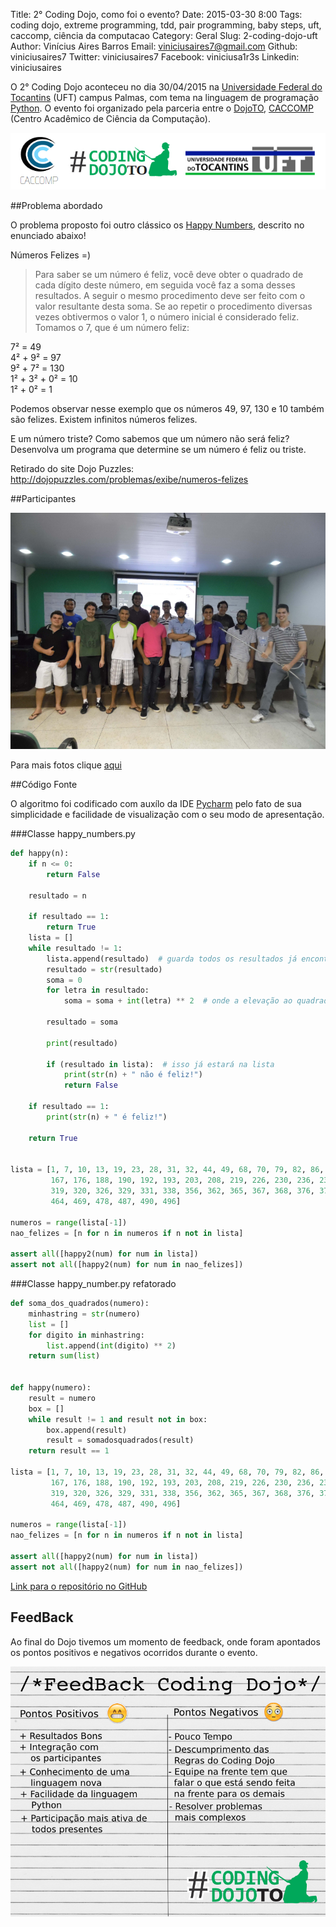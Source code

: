 Title: 2° Coding Dojo, como foi o evento?
Date: 2015-03-30 8:00
Tags: coding dojo, extreme programming, tdd, pair programming, baby steps, uft, caccomp, ciência da computacao
Category: Geral
Slug: 2-coding-dojo-uft
Author: Vinícius Aires Barros
Email:  viniciusaires7@gmail.com
Github: viniciusaires7
Twitter: viniciusaires7
Facebook: viniciusa1r3s
Linkedin: viniciusaires

O 2° Coding Dojo aconteceu no dia 30/04/2015 na <a target="_blank" href="http://www.uft.edu.br">Universidade Federal do Tocantins</a> (UFT) campus Palmas, com tema na linguagem de programação <a target="_blank" href="http://pt.wikipedia.org/wiki/Python">Python</a>.
O evento foi organizado pela parceria entre o <a target="_blank" href="http://dojoto.info">DojoTO</a>, <a target="_blank" href="https://www.facebook.com/caccompuft">CACCOMP</a> (Centro Acadêmico de Ciência da Computação).

<p align="center">
  <img src="images/viniciusaires7/27-03-organizacao-coding-dojo.jpg"/>
</p>

##Problema abordado

O problema proposto foi outro clássico os [Happy Numbers](http://c2.com/cgi/wiki?FizzBuzzTest), descrito no enunciado abaixo!

Números Felizes  =)

> Para saber se um número é feliz, você deve obter o quadrado de cada dígito deste número, em seguida você faz a soma desses resultados. A seguir o mesmo procedimento deve ser feito com o valor resultante desta soma. Se ao repetir o procedimento diversas vezes obtivermos o valor 1, o número inicial é considerado feliz.
Tomamos o 7, que é um número feliz:

7² = 49<br/>
4² + 9² = 97<br/>
9² + 7² = 130<br/>
1² + 3² + 0² = 10<br/>
1² + 0² = 1<br/>

Podemos observar nesse exemplo que os números 49, 97, 130 e 10 também são felizes. Existem infinitos números felizes.

E um número triste? Como sabemos que um número não será feliz?
Desenvolva um programa que determine se um número é feliz ou triste.

Retirado do site Dojo Puzzles:
<a href="http://dojopuzzles.com/problemas/exibe/numeros-felizes">http://dojopuzzles.com/problemas/exibe/numeros-felizes</a>

##Participantes

<p align="center">
  <img src="images/viniciusaires7/coding-dojo-30-04-2015.jpg"/>
</p>

Para mais fotos clique [aqui](https://goo.gl/6PNhiA)

##Código Fonte

O algoritmo foi codificado com auxílo da IDE [Pycharm](https://www.jetbrains.com/pycharm/) pelo fato de sua simplicidade e facilidade de visualização com o seu modo de apresentação.

###Classe happy_numbers.py

```python
def happy(n):
    if n <= 0:
        return False

    resultado = n

    if resultado == 1:
        return True
    lista = []
    while resultado != 1:
        lista.append(resultado)  # guarda todos os resultados já encontrados
        resultado = str(resultado)
        soma = 0
        for letra in resultado:
            soma = soma + int(letra) ** 2  # onde a elevação ao quadrado

        resultado = soma

        print(resultado)

        if (resultado in lista):  # isso já estará na lista
            print(str(n) + " não é feliz!")
            return False

    if resultado == 1:
        print(str(n) + " é feliz!")

    return True


lista = [1, 7, 10, 13, 19, 23, 28, 31, 32, 44, 49, 68, 70, 79, 82, 86, 91, 94, 97, 100, 103, 109, 129, 130, 133, 139,
         167, 176, 188, 190, 192, 193, 203, 208, 219, 226, 230, 236, 239, 262, 263, 280, 291, 293, 301, 302, 310, 313,
         319, 320, 326, 329, 331, 338, 356, 362, 365, 367, 368, 376, 379, 383, 386, 391, 392, 397, 404, 409, 440, 446,
         464, 469, 478, 487, 490, 496]

numeros = range(lista[-1])
nao_felizes = [n for n in numeros if n not in lista]

assert all([happy2(num) for num in lista])
assert not all([happy2(num) for num in nao_felizes])
```

###Classe happy_number.py refatorado

```python
def soma_dos_quadrados(numero):
    minhastring = str(numero)
    list = []
    for digito in minhastring:
        list.append(int(digito) ** 2)
    return sum(list)


def happy(numero):
    result = numero
    box = []
    while result != 1 and result not in box:
        box.append(result)
        result = somadosquadrados(result)
    return result == 1

lista = [1, 7, 10, 13, 19, 23, 28, 31, 32, 44, 49, 68, 70, 79, 82, 86, 91, 94, 97, 100, 103, 109, 129, 130, 133, 139,
         167, 176, 188, 190, 192, 193, 203, 208, 219, 226, 230, 236, 239, 262, 263, 280, 291, 293, 301, 302, 310, 313,
         319, 320, 326, 329, 331, 338, 356, 362, 365, 367, 368, 376, 379, 383, 386, 391, 392, 397, 404, 409, 440, 446,
         464, 469, 478, 487, 490, 496]

numeros = range(lista[-1])
nao_felizes = [n for n in numeros if n not in lista]

assert all([happy2(num) for num in lista])
assert not all([happy2(num) for num in nao_felizes])
```

<a href="https://github.com/dojoto/arquivos-dojos/tree/master/27_03_2015/FizzBuzz">Link para o repositório no GitHub</a>

FeedBack
------------

Ao final do Dojo tivemos um momento de feedback, onde foram apontados os pontos positivos e negativos ocorridos durante o evento.

<p align="center">
  <img src="images/viniciusaires7/30-04-coding-dojo-feedback.jpg"/>
</p>
